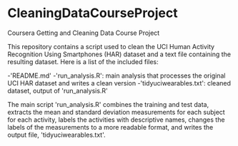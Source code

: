 # CleaningDataCourseProject
Coursera Getting and Cleaning Data Course Project

This repository contains a script used to clean the UCI Human Activity Recognition Using Smartphones (HAR) dataset and a text file containing the resulting dataset.  Here is a list of the included files:

-'README.md'
-'run_analysis.R': main analysis that processes the original UCI HAR dataset and writes a clean version
-'tidyuciwearables.txt': cleaned dataset, output of 'run_analysis.R'

The main script 'run_analysis.R' combines the training and test data, extracts the mean and standard deviation measurements for each subject for each activity, labels the activities with descriptive names, changes the labels of the measurements to a more readable format, and writes the output file, 'tidyuciwearables.txt'.